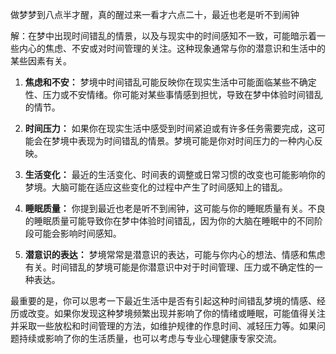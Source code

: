 做梦梦到八点半才醒，真的醒过来一看才六点二十，最近也老是听不到闹钟

解：在梦中出现时间错乱的情景，以及与现实中的时间感知不一致，可能暗示着一些内心的焦虑、不安或对时间管理的关注。这种现象通常与你的潜意识和生活中的某些因素有关。

1. **焦虑和不安：** 梦境中时间错乱可能反映你在现实生活中可能面临某些不确定性、压力或不安情绪。你可能对某些事情感到担忧，导致在梦中体验时间错乱的情节。

2. **时间压力：** 如果你在现实生活中感受到时间紧迫或有许多任务需要完成，这可能会在梦境中表现为时间错乱的情景。梦境可能是你对时间压力的一种内心反映。

3. **生活变化：** 最近的生活变化、时间表的调整或日常习惯的改变也可能影响你的梦境。大脑可能在适应这些变化的过程中产生了时间感知上的错乱。

4. **睡眠质量：** 你提到最近也老是听不到闹钟，这可能与你的睡眠质量有关。不良的睡眠质量可能导致你在梦中体验时间错乱，因为你的大脑在睡眠中的不同阶段可能会影响时间感知。

5. **潜意识的表达：** 梦境常常是潜意识的表达，可能与你内心的想法、情感和焦虑有关。时间错乱的梦境可能是你潜意识中对于时间管理、压力或不确定性的一种表达。

最重要的是，你可以思考一下最近生活中是否有引起这种时间错乱梦境的情感、经历或改变。如果你发现这种梦境频繁出现并影响了你的情绪或睡眠，可能值得关注并采取一些放松和时间管理的方法，如维护规律的作息时间、减轻压力等。如果问题持续或影响了你的生活质量，也可以考虑与专业心理健康专家交流。